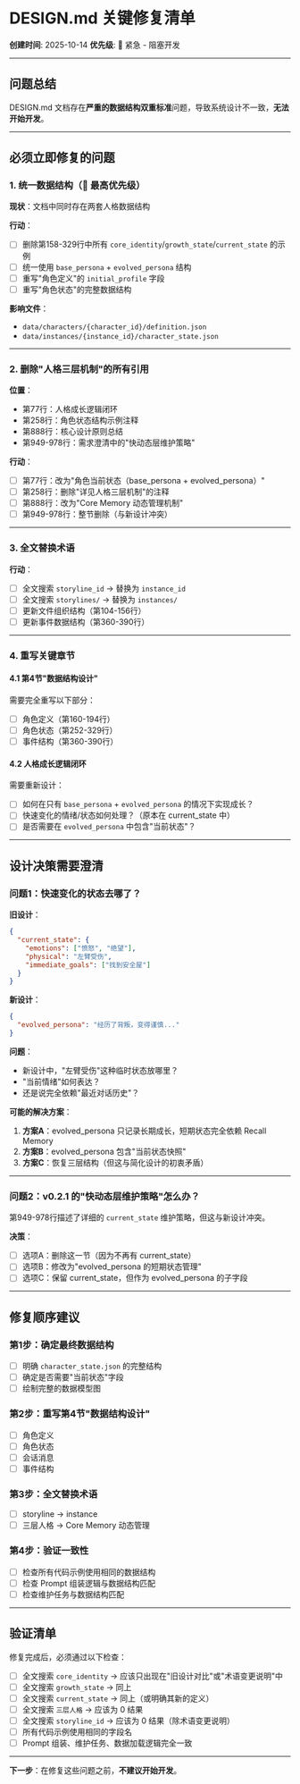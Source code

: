 # DESIGN.md 关键修复清单

**创建时间**: 2025-10-14
**优先级**: 🚨 紧急 - 阻塞开发

---

## 问题总结

DESIGN.md 文档存在**严重的数据结构双重标准**问题，导致系统设计不一致，**无法开始开发**。

---

## 必须立即修复的问题

### 1. 统一数据结构（🚨 最高优先级）

**现状**：文档中同时存在两套人格数据结构

**行动**：
- [ ] 删除第158-329行中所有 `core_identity`/`growth_state`/`current_state` 的示例
- [ ] 统一使用 `base_persona` + `evolved_persona` 结构
- [ ] 重写"角色定义"的 `initial_profile` 字段
- [ ] 重写"角色状态"的完整数据结构

**影响文件**：
- `data/characters/{character_id}/definition.json`
- `data/instances/{instance_id}/character_state.json`

---

### 2. 删除"人格三层机制"的所有引用

**位置**：
- 第77行：人格成长逻辑闭环
- 第258行：角色状态结构示例注释
- 第888行：核心设计原则总结
- 第949-978行：需求澄清中的"快动态层维护策略"

**行动**：
- [ ] 第77行：改为"角色当前状态（base_persona + evolved_persona）"
- [ ] 第258行：删除"详见人格三层机制"的注释
- [ ] 第888行：改为"Core Memory 动态管理机制"
- [ ] 第949-978行：整节删除（与新设计冲突）

---

### 3. 全文替换术语

**行动**：
- [ ] 全文搜索 `storyline_id` → 替换为 `instance_id`
- [ ] 全文搜索 `storylines/` → 替换为 `instances/`
- [ ] 更新文件组织结构（第104-156行）
- [ ] 更新事件数据结构（第360-390行）

---

### 4. 重写关键章节

#### 4.1 第4节"数据结构设计"

需要完全重写以下部分：
- [ ] 角色定义（第160-194行）
- [ ] 角色状态（第252-329行）
- [ ] 事件结构（第360-390行）

#### 4.2 人格成长逻辑闭环

需要重新设计：
- [ ] 如何在只有 `base_persona` + `evolved_persona` 的情况下实现成长？
- [ ] 快速变化的情绪/状态如何处理？（原本在 current_state 中）
- [ ] 是否需要在 `evolved_persona` 中包含"当前状态"？

---

## 设计决策需要澄清

### 问题1：快速变化的状态去哪了？

**旧设计**：
```json
{
  "current_state": {
    "emotions": ["愤怒", "绝望"],
    "physical": "左臂受伤",
    "immediate_goals": ["找到安全屋"]
  }
}
```

**新设计**：
```json
{
  "evolved_persona": "经历了背叛，变得谨慎..."
}
```

**问题**：
- 新设计中，"左臂受伤"这种临时状态放哪里？
- "当前情绪"如何表达？
- 还是说完全依赖"最近对话历史"？

**可能的解决方案**：
1. **方案A**：evolved_persona 只记录长期成长，短期状态完全依赖 Recall Memory
2. **方案B**：evolved_persona 包含"当前状态快照"
3. **方案C**：恢复三层结构（但这与简化设计的初衷矛盾）

---

### 问题2：v0.2.1 的"快动态层维护策略"怎么办？

第949-978行描述了详细的 `current_state` 维护策略，但这与新设计冲突。

**决策**：
- [ ] 选项A：删除这一节（因为不再有 current_state）
- [ ] 选项B：修改为"evolved_persona 的短期状态管理"
- [ ] 选项C：保留 current_state，但作为 evolved_persona 的子字段

---

## 修复顺序建议

### 第1步：确定最终数据结构
- [ ] 明确 `character_state.json` 的完整结构
- [ ] 确定是否需要"当前状态"字段
- [ ] 绘制完整的数据模型图

### 第2步：重写第4节"数据结构设计"
- [ ] 角色定义
- [ ] 角色状态
- [ ] 会话消息
- [ ] 事件结构

### 第3步：全文替换术语
- [ ] storyline → instance
- [ ] 三层人格 → Core Memory 动态管理

### 第4步：验证一致性
- [ ] 检查所有代码示例使用相同的数据结构
- [ ] 检查 Prompt 组装逻辑与数据结构匹配
- [ ] 检查维护任务与数据结构匹配

---

## 验证清单

修复完成后，必须通过以下检查：

- [ ] 全文搜索 `core_identity` → 应该只出现在"旧设计对比"或"术语变更说明"中
- [ ] 全文搜索 `growth_state` → 同上
- [ ] 全文搜索 `current_state` → 同上（或明确其新的定义）
- [ ] 全文搜索 `三层人格` → 应该为 0 结果
- [ ] 全文搜索 `storyline_id` → 应该为 0 结果（除术语变更说明）
- [ ] 所有代码示例使用相同的字段名
- [ ] Prompt 组装、维护任务、数据加载逻辑完全一致

---

**下一步**：在修复这些问题之前，**不建议开始开发**。
